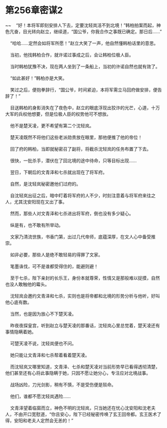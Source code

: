 # 第256章密谋2
~~&nbsp;&nbsp;&nbsp;&nbsp;“好！本将军即刻安排人下去，定要沈轻岚活不到北境！”韩柏拍案而起，神色亢奋，目光转向赵立，继续道，“国公爷，你我合作之事既已确定。那日后……”<br><br>&nbsp;&nbsp;&nbsp;&nbsp;“哈哈……定然会如将军所愿！”赵立大笑了一声，他自然懂韩柏话里的意思。<br><br>&nbsp;&nbsp;&nbsp;&nbsp;当初，他找韩柏合作，就许诺过事成之后，会让韩柏位极人臣。<br><br>&nbsp;&nbsp;&nbsp;&nbsp;当时韩柏犹豫不决，现在两人坐到了一条船上，当初的许诺自然也就有效了。<br><br>&nbsp;&nbsp;&nbsp;&nbsp;“如此甚好！”韩柏亦是大笑。<br><br>&nbsp;&nbsp;&nbsp;&nbsp;笑过之后，便抱拳辞行，“国公爷，时间紧迫，本将军需立马回府做安排，便告辞了！”<br><br>&nbsp;&nbsp;&nbsp;&nbsp;目送韩柏的身影消失在了夜色中，赵立的眼底浮现出狡诈的光芒，心道，十万大军的兵权他想要，但是位极人臣的权势他可不想放。<br><br>&nbsp;&nbsp;&nbsp;&nbsp;他不是楚天凌，更不希望有第二个沈轻岚。<br><br>&nbsp;&nbsp;&nbsp;&nbsp;楚天凌既然不将他们这些老派勋贵放在眼里，那他便推了他的帝位！<br><br>&nbsp;&nbsp;&nbsp;&nbsp;回了府的韩柏，当即就秘密召了副将，将截杀沈轻岚的任务布置了下去。<br><br>&nbsp;&nbsp;&nbsp;&nbsp;很快，一批杀手，潜伏在了回北境的途中待命，只等目标出现……<br><br>&nbsp;&nbsp;&nbsp;&nbsp;翌日，下朝后的文青泽和七杀就出现在了将军府。<br><br>&nbsp;&nbsp;&nbsp;&nbsp;自然，是沈轻岚秘密邀他们过府的。<br><br>&nbsp;&nbsp;&nbsp;&nbsp;自沈轻岚出征之后，暗中盯着将军府的人不少，时刻注意着与将军府来往之人，尤其沈安阳现在又出了事。<br><br>&nbsp;&nbsp;&nbsp;&nbsp;然而，那些人对文青泽和七杀进出将军府，倒也没有多少疑心。<br><br>&nbsp;&nbsp;&nbsp;&nbsp;纵是有，也不敢有所举动。<br><br>&nbsp;&nbsp;&nbsp;&nbsp;文家乃清流世族，书香门第，出过几代帝师，底蕴深厚，在文人心中备受推崇。<br><br>&nbsp;&nbsp;&nbsp;&nbsp;如非必要，那些人是绝不敢轻易的得罪了文家。<br><br>&nbsp;&nbsp;&nbsp;&nbsp;笔墨诛伐，可不是谁都受得住的，能避则避！<br><br>&nbsp;&nbsp;&nbsp;&nbsp;至于七杀，陛下亲封的长乐王，身份本就尊荣，性情又是那般难以捉摸，自然也没人敢触他的霉头。<br><br>&nbsp;&nbsp;&nbsp;&nbsp;沈轻岚会邀约文青泽和七杀，实则也是将帝都和北境的形势分析与他听，好叫他心底有数。<br><br>&nbsp;&nbsp;&nbsp;&nbsp;当然，也是因为放心不下楚天凌。<br><br>&nbsp;&nbsp;&nbsp;&nbsp;昨夜夜探皇宫，听到赵立与楚天凌的那番话，沈轻岚心里总觉着，楚天凌还有事情隐瞒着她。<br><br>&nbsp;&nbsp;&nbsp;&nbsp;可楚天凌不说，沈轻岚便也不问。<br><br>&nbsp;&nbsp;&nbsp;&nbsp;她只能让文青泽和七杀帮着看着楚天凌。<br><br>&nbsp;&nbsp;&nbsp;&nbsp;而沈轻岚又哪里知道，文青泽、七杀和楚天凌对当前形势早已看得透彻清楚，他们甚至还有心将此事隐瞒于她，只因不愿让她分心，专注应对北境战事。<br><br>&nbsp;&nbsp;&nbsp;&nbsp;战场凶险，刀光剑影，稍有不慎，不是受伤便是殒命。<br><br>&nbsp;&nbsp;&nbsp;&nbsp;他们，谁都不愿沈轻岚遇险……<br><br>&nbsp;&nbsp;&nbsp;&nbsp;文青泽望着临窗而立，神色不明的沈轻岚，只当她还在忧心沈安阳和沈老夫人，不由开口宽慰道，“你且安心，陛下已经秘密传唤了玄王回帝都。玄王医术了得，安阳和老夫人定然会无恙的！”<br><br>
                    

<script>_fwqdsqadxfw()</script>
<div><script>_dfwf1dw();</script></div>
<div><script>_dfwf1agdw();</script></div>
                